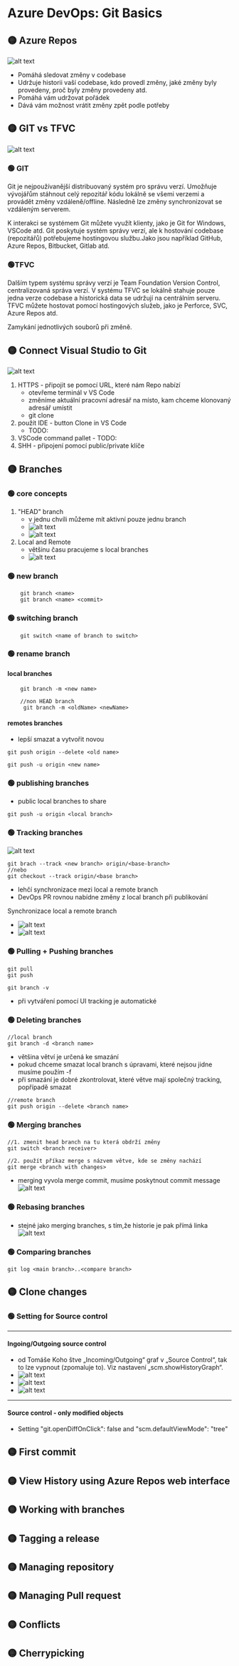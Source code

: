 # Azure DevOps: Git Basics
## 🟡 Azure Repos
![alt text](/images/AzureRepos.png)
 - Pomáhá sledovat změny v codebase
- Udržuje historii vaší codebase, kdo provedl změny, jaké změny byly provedeny, proč byly změny provedeny atd.
- Pomáhá vám udržovat pořádek
- Dává vám možnost vrátit změny zpět podle potřeby
## 🟡 GIT vs TFVC
![alt text](/images/GitTFVC.png)
### 🟢 GIT
Git je nejpoužívanější distribuovaný systém pro správu verzí. Umožňuje vývojářům stáhnout celý repozitář kódu lokálně se všemi verzemi a provádět změny vzdáleně/offline. Následně lze změny synchronizovat se vzdáleným serverem.

K interakci se systémem Git můžete využít klienty, jako je Git for Windows, VSCode atd. Git poskytuje systém správy verzí, ale k hostování codebase (repozitářů) potřebujeme hostingovou službu.Jako jsou například GitHub, Azure Repos, Bitbucket, Gitlab atd.

### 🟢TFVC
Dalším typem systému správy verzí je Team Foundation Version Control, centralizovaná správa verzí. V systému TFVC se lokálně stahuje pouze jedna verze codebase a historická data se udržují na centrálním serveru. TFVC můžete hostovat pomocí hostingových služeb, jako je Perforce, SVC, Azure Repos atd.

Zamykání jednotlivých souborů při změně.

## 🟡 Connect Visual Studio to Git
![alt text](/images/CloneRepo.png)
1. HTTPS - připojit se pomocí URL, které nám Repo nabízí
    - otevřeme terminál v VS Code
    - změníme aktuální pracovní adresář na místo, kam chceme klonovaný adresář umístit
    - git clone <Your URL>
2. použít IDE - button Clone in VS Code
    - TODO:
3. VSCode command pallet - TODO:
4. SHH - připojení pomocí public/private klíče 

## 🟡 Branches
### 🟢 core concepts
1. "HEAD" branch
    - v jednu chvíli můžeme mít aktivní pouze jednu branch 
    - ![alt text](/images/terminalMain.png)
    - ![alt text](/images/UImain.png)
2. Local and Remote
    - většinu času pracujeme s local branches
    - ![alt text](/images/localRemotes.png)

### 🟢 new branch
```
    git branch <name>
    git branch <name> <commit>
```
### 🟢 switching branch
```
    git switch <name of branch to switch>
```
### 🟢 rename branch
#### local branches
```
    git branch -m <new name>

    //non HEAD branch
     git branch -m <oldName> <newName>
```
#### remotes branches
- lepší smazat a vytvořit novou
```
git push origin --delete <old name>

git push -u origin <new name>
```
### 🟢 publishing branches
- public local branches to share
```
git push -u origin <local branch>
```
### 🟢 Tracking branches
![alt text](/images/trackingBranches.png)
```
git brach --track <new branch> origin/<base-branch>
//nebo
git checkout --track origin/<base branch>
```
- lehčí synchronizace mezi local a remote branch
- DevOps PR rovnou nabídne změny z local branch při publikování

Synchronizace local a remote branch
- ![alt text](/images/GitStatus.png)
- ![alt text](/images/UITracking.png)
### 🟢 Pulling + Pushing branches
```
git pull
git push

git branch -v
```
- při vytváření pomocí UI tracking je automatické

### 🟢 Deleting branches
```
//local branch
git branch -d <branch name>
```
- většina větví je určená ke smazání
- pokud chceme smazat local branch s úpravami, které nejsou jidne musíme použím -f
- při smazání je dobré zkontrolovat, které větve mají společný tracking, popřípadě smazat
```
//remote branch
git push origin --delete <branch name>
```

### 🟢 Merging branches
```
//1. zmenit head branch na tu která obdrží změny
git switch <branch receiver>

//2. použít příkaz merge s názvem větve, kde se změny nachází
git merge <branch with changes>
```
- merging vyvola merge commit, musíme poskytnout commit message
![alt text](/images/MergingBranches.png)
### 🟢 Rebasing branches
- stejné jako merging branches, s tím,že historie je pak přímá linka
![alt text](/images/RebasingBranches.png)

### 🟢 Comparing branches
```
git log <main branch>..<compare branch>
```

## 🟡 Clone changes

### 🟢 Setting for Source control
---
#### Ingoing/Outgoing source control
- od Tomáše
Koho štve „Incoming/Outgoing“ graf v „Source Control“, tak to lze vypnout (zpomaluje to).
Viz nastavení „scm.showHistoryGraph“.
- ![alt text](/images/IngoinOutgoin1.png)
- ![alt text](/images/IngoinOutgoin2.png)
- ![alt text](/images/IngoinOutgoin3.png)
---
#### Source control - only modified objects
- Setting "git.openDiffOnClick": false and "scm.defaultViewMode": "tree"
## 🟡 First commit

## 🟡 View History using Azure Repos web interface
## 🟡 Working with branches

## 🟡 Tagging a release

## 🟡 Managing repository

## 🟡 Managing Pull request

## 🟡 Conflicts

## 🟡 Cherrypicking
